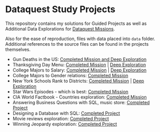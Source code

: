 # Dataquest Study Projects
This repository contains my solutions for Guided Projects as well as Additional Data Explorations for [Dataquest Missions](https://www.dataquest.io).

Also for the ease of reproduction, files with data placed into `data` folder. Additional references to the source files can be found in the projects themselves.

- Gun Deaths in the US: [Completed Mission and Deep Exploration](https://github.com/SilverSurfer0/dataquest/blob/master/solutions/Gun_Deaths_in_the_US_Exploration.ipynb)
- Thanksgiving Day Menu: [Completed Mission](https://github.com/SilverSurfer0/dataquest/blob/master/solutions/Project_Thanksgiving_mission.ipynb) | [Deep Exploration](https://github.com/SilverSurfer0/dataquest/blob/master/solutions/Project_Thanksgiving_Exploration.ipynb)
- College Majors to Salary: [Completed Mission](https://github.com/SilverSurfer0/dataquest/blob/master/solutions/Visualizing_College_Majors_Main.ipynb) | [Deep Exploration](https://github.com/SilverSurfer0/dataquest/blob/master/solutions/Visualize_College_Majors_Explorations.ipynb)
- College Majors to Gender relations: [Completed Mission](https://github.com/SilverSurfer0/dataquest/blob/master/solutions/College_Majors_to_Gender.ipynb)
- New York Schools Rank to Districts: [Completed Mission](https://github.com/SilverSurfer0/dataquest/blob/master/solutions/NYC_Schools.ipynb) | [Deep Exploration](https://github.com/SilverSurfer0/dataquest/blob/master/solutions/NYC_schools_exploration.ipynb)
- Star Wars Episodes - which is best: [Completed Mission](https://github.com/SilverSurfer0/dataquest/blob/master/solutions/StarWars_Survey.ipynb)
- CIA World Factbook - Countries exploration: [Completed Mission](https://github.com/SilverSurfer0/dataquest/blob/master/solutions/CIA%20Factbook.ipynb)
- Answering Business Questions with SQL, music store: [Completed Project](https://github.com/SilverSurfer0/dataquest/blob/master/solutions/BusinessRecommendations_chinook.ipynb)
- Designing a Database with SQL: [Completed Project](https://github.com/SilverSurfer0/dataquest/blob/master/solutions/Designing_a_database.ipynb)
- Movie reviews exploration: [Completed Project](https://github.com/SilverSurfer0/dataquest/blob/master/solutions/Movie_review_exploration.ipynb)
- Winning Jeopardy exploration: [Completed Project](https://github.com/SilverSurfer0/dataquest/blob/master/solutions/Winning%20Jeopardy.ipynb)
